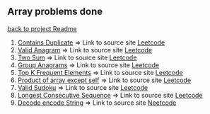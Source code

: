 ## Array problems done
[back to project Readme](../../README.md)
1. [Contains Duplicate](ContainsDuplicate.java) => Link to source site  <a href="https://leetcode.com/problems/contains-duplicate/" target="_blank">Leetcode</a>
2. [Valid Anagram](ValidAnagram.java) => Link to source site  <a href="https://leetcode.com/problems/valid-anagram/" target="_blank">Leetcode</a>
3. [Two Sum](TwoSum.java) => Link to source site  <a href="https://leetcode.com/problems/two-sum/" target="_blank">Leetcode</a>
4. [Group Anagrams](GroupAnagrams.java) => Link to source site  <a href="https://leetcode.com/problems/group-anagrams/" target="_blank">Leetcode</a>
5. [Top K Frequent Elements](TopKFrequentElements.java) => Link to source site  <a href="https://leetcode.com/problems/top-k-frequent-elements/" target="_blank">Leetcode</a>
6. [Product of array except self](ProductOfArrExceptSelf.java) => Link to source site  <a href="https://leetcode.com/problems/product-of-array-except-self/" target="_blank">Leetcode</a>
7. [Valid Sudoku](ValidSudoku.java) => Link to source site  <a href="https://leetcode.com/problems/valid-sudoku/" target="_blank">Leetcode</a>
8. [Longest Consecutive Sequence](LongestConsecSequence.java) => Link to source site  <a href="https://leetcode.com/problems/longest-consecutive-sequence/" target="_blank">Leetcode</a>
9. [Decode encode String](DecodeEncodeString.java) => Link to source site  <a href="https://neetcode.io/problems/string-encode-and-decode" targ et="_blank">Neetcode</a>